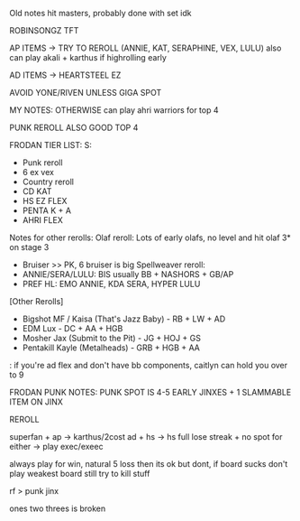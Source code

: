 Old notes hit masters, probably done with set idk

ROBINSONGZ TFT

AP ITEMS -> TRY TO REROLL (ANNIE, KAT, SERAPHINE, VEX, LULU)
also can play akali + karthus if highrolling early

AD ITEMS -> HEARTSTEEL EZ

AVOID YONE/RIVEN UNLESS GIGA SPOT

MY NOTES:
OTHERWISE can play ahri warriors for top 4

PUNK REROLL ALSO GOOD TOP 4

FRODAN TIER LIST:
S:
- Punk reroll
- 6 ex vex
- Country reroll
- CD KAT
- HS EZ FLEX
- PENTA K + A
- AHRI FLEX


Notes for other rerolls:
Olaf reroll: Lots of early olafs, no level and hit olaf 3* on stage 3
- Bruiser >> PK, 6 bruiser is big
Spellweaver reroll:
- ANNIE/SERA/LULU: BIS usually BB + NASHORS + GB/AP
- PREF HL: EMO ANNIE, KDA SERA, HYPER LULU


[Other Rerolls]
- Bigshot MF / Kaisa (That's Jazz Baby) - RB + LW + AD
- EDM Lux - DC + AA + HGB
- Mosher Jax (Submit to the Pit) - JG + HOJ + GS
- Pentakill Kayle (Metalheads) - GRB + HGB + AA


: if you're ad flex and don't have bb components, caitlyn can hold you over to 9



FRODAN PUNK NOTES:
PUNK SPOT IS 4-5 EARLY JINXES + 1 SLAMMABLE ITEM ON JINX


REROLL



superfan + ap -> karthus/2cost
ad + hs -> hs 
full lose streak + no spot for either -> play exec/exeec

always play for win, natural 5 loss then its ok but dont, if board sucks
don't play weakest board still try to kill stuff



rf > punk jinx

ones two threes is broken